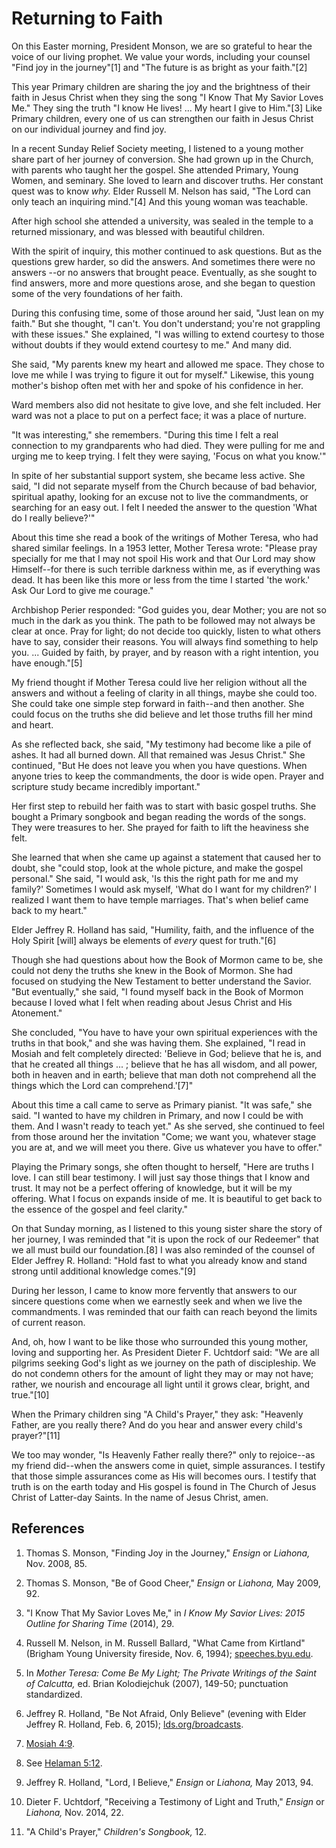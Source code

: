# Returning to Faith

On this Easter morning, President Monson, we are so grateful to hear the voice
of our living prophet. We value your words, including your counsel "Find joy
in the journey"[1] and "The future is as bright as your faith."[2]

This year Primary children are sharing the joy and the brightness of their
faith in Jesus Christ when they sing the song "I Know That My Savior Loves
Me." They sing the truth "I know He lives! ... My heart I give to Him."[3]
Like Primary children, every one of us can strengthen our faith in Jesus
Christ on our individual journey and find joy.

In a recent Sunday Relief Society meeting, I listened to a young mother share
part of her journey of conversion. She had grown up in the Church, with
parents who taught her the gospel. She attended Primary, Young Women, and
seminary. She loved to learn and discover truths. Her constant quest was to
know _why._ Elder Russell M. Nelson has said, "The Lord can only teach an
inquiring mind."[4] And this young woman was teachable.

After high school she attended a university, was sealed in the temple to a
returned missionary, and was blessed with beautiful children.

With the spirit of inquiry, this mother continued to ask questions. But as the
questions grew harder, so did the answers. And sometimes there were no answers
--or no answers that brought peace. Eventually, as she sought to find answers,
more and more questions arose, and she began to question some of the very
foundations of her faith.

During this confusing time, some of those around her said, "Just lean on my
faith." But she thought, "I can't. You don't understand; you're not grappling
with these issues." She explained, "I was willing to extend courtesy to those
without doubts if they would extend courtesy to me." And many did.

She said, "My parents knew my heart and allowed me space. They chose to love
me while I was trying to figure it out for myself." Likewise, this young
mother's bishop often met with her and spoke of his confidence in her.

Ward members also did not hesitate to give love, and she felt included. Her
ward was not a place to put on a perfect face; it was a place of nurture.

"It was interesting," she remembers. "During this time I felt a real
connection to my grandparents who had died. They were pulling for me and
urging me to keep trying. I felt they were saying, 'Focus on what you know.'"

In spite of her substantial support system, she became less active. She said,
"I did not separate myself from the Church because of bad behavior, spiritual
apathy, looking for an excuse not to live the commandments, or searching for
an easy out. I felt I needed the answer to the question 'What do I really
believe?'"

About this time she read a book of the writings of Mother Teresa, who had
shared similar feelings. In a 1953 letter, Mother Teresa wrote: "Please pray
specially for me that I may not spoil His work and that Our Lord may show
Himself--for there is such terrible darkness within me, as if everything was
dead. It has been like this more or less from the time I started 'the work.'
Ask Our Lord to give me courage."

Archbishop Perier responded: "God guides you, dear Mother; you are not so much
in the dark as you think. The path to be followed may not always be clear at
once. Pray for light; do not decide too quickly, listen to what others have to
say, consider their reasons. You will always find something to help you. ...
Guided by faith, by prayer, and by reason with a right intention, you have
enough."[5]

My friend thought if Mother Teresa could live her religion without all the
answers and without a feeling of clarity in all things, maybe she could too.
She could take one simple step forward in faith--and then another. She could
focus on the truths she did believe and let those truths fill her mind and
heart.

As she reflected back, she said, "My testimony had become like a pile of
ashes. It had all burned down. All that remained was Jesus Christ." She
continued, "But He does not leave you when you have questions. When anyone
tries to keep the commandments, the door is wide open. Prayer and scripture
study became incredibly important."

Her first step to rebuild her faith was to start with basic gospel truths. She
bought a Primary songbook and began reading the words of the songs. They were
treasures to her. She prayed for faith to lift the heaviness she felt.

She learned that when she came up against a statement that caused her to
doubt, she "could stop, look at the whole picture, and make the gospel
personal." She said, "I would ask, 'Is this the right path for me and my
family?' Sometimes I would ask myself, 'What do I want for my children?' I
realized I want them to have temple marriages. That's when belief came back to
my heart."

Elder Jeffrey R. Holland has said, "Humility, faith, and the influence of the
Holy Spirit [will] always be elements of _every_ quest for truth."[6]

Though she had questions about how the Book of Mormon came to be, she could
not deny the truths she knew in the Book of Mormon. She had focused on
studying the New Testament to better understand the Savior. "But eventually,"
she said, "I found myself back in the Book of Mormon because I loved what I
felt when reading about Jesus Christ and His Atonement."

She concluded, "You have to have your own spiritual experiences with the
truths in that book," and she was having them. She explained, "I read in
Mosiah and felt completely directed: 'Believe in God; believe that he is, and
that he created all things ... ; believe that he has all wisdom, and all power,
both in heaven and in earth; believe that man doth not comprehend all the
things which the Lord can comprehend.'[7]"

About this time a call came to serve as Primary pianist. "It was safe," she
said. "I wanted to have my children in Primary, and now I could be with them.
And I wasn't ready to teach yet." As she served, she continued to feel from
those around her the invitation "Come; we want you, whatever stage you are at,
and we will meet you there. Give us whatever you have to offer."

Playing the Primary songs, she often thought to herself, "Here are truths I
love. I can still bear testimony. I will just say those things that I know and
trust. It may not be a perfect offering of knowledge, but it will be my
offering. What I focus on expands inside of me. It is beautiful to get back to
the essence of the gospel and feel clarity."

On that Sunday morning, as I listened to this young sister share the story of
her journey, I was reminded that "it is upon the rock of our Redeemer" that we
all must build our foundation.[8] I was also reminded of the counsel of Elder
Jeffrey R. Holland: "Hold fast to what you already know and stand strong until
additional knowledge comes."[9]

During her lesson, I came to know more fervently that answers to our sincere
questions come when we earnestly seek and when we live the commandments. I was
reminded that our faith can reach beyond the limits of current reason.

And, oh, how I want to be like those who surrounded this young mother, loving
and supporting her. As President Dieter F. Uchtdorf said: "We are all pilgrims
seeking God's light as we journey on the path of discipleship. We do not
condemn others for the amount of light they may or may not have; rather, we
nourish and encourage all light until it grows clear, bright, and true."[10]

When the Primary children sing "A Child's Prayer," they ask: "Heavenly Father,
are you really there? And do you hear and answer every child's prayer?"[11]

We too may wonder, "Is Heavenly Father really there?" only to rejoice--as my
friend did--when the answers come in quiet, simple assurances. I testify that
those simple assurances come as His will becomes ours. I testify that truth is
on the earth today and His gospel is found in The Church of Jesus Christ of
Latter-day Saints. In the name of Jesus Christ, amen.

## References

  1. Thomas S. Monson, "Finding Joy in the Journey," _Ensign_ or _Liahona,_ Nov. 2008, 85.

  2. Thomas S. Monson, "Be of Good Cheer," _Ensign_ or _Liahona,_ May 2009, 92.

  3. "I Know That My Savior Loves Me," in _I Know My Savior Lives: 2015 Outline for Sharing Time_ (2014), 29.

  4. Russell M. Nelson, in M. Russell Ballard, "What Came from Kirtland" (Brigham Young University fireside, Nov. 6, 1994); [speeches.byu.edu](https://speeches.byu.edu/talks/m-russell-ballard_came-kirtland/?lang=eng).

  5. In _Mother Teresa: Come Be My Light; The Private Writings of the Saint of Calcutta,_ ed. Brian Kolodiejchuk (2007), 149-50; punctuation standardized.

  6. Jeffrey R. Holland, "Be Not Afraid, Only Believe" (evening with Elder Jeffrey R. Holland, Feb. 6, 2015); [lds.org/broadcasts](https://www.lds.org/broadcasts/article/evening-with-a-general-authority/2015/02/helping-with-the-real-issues?lang=eng).

  7. [Mosiah 4:9](https://www.lds.org/scriptures/bofm/mosiah/4.9?lang=eng#8).

  8. See [Helaman 5:12](https://www.lds.org/scriptures/bofm/hel/5.12?lang=eng#11).

  9. Jeffrey R. Holland, "Lord, I Believe," _Ensign_ or _Liahona,_ May 2013, 94.

  10. Dieter F. Uchtdorf, "Receiving a Testimony of Light and Truth," _Ensign_ or _Liahona,_ Nov. 2014, 22.

  11. "A Child's Prayer," _Children's Songbook,_ 12.

